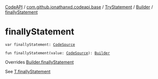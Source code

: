 [CodeAPI](../../../index.md) / [com.github.jonathanxd.codeapi.base](../../index.md) / [TryStatement](../index.md) / [Builder](index.md) / [finallyStatement](.)

# finallyStatement

`var finallyStatement: `[`CodeSource`](../../../com.github.jonathanxd.codeapi/-code-source/index.md)

`fun finallyStatement(value: `[`CodeSource`](../../../com.github.jonathanxd.codeapi/-code-source/index.md)`): `[`Builder`](index.md)

Overrides [Builder.finallyStatement](../../-try-statement-base/-builder/finally-statement.md)

See [T.finallyStatement](#)

